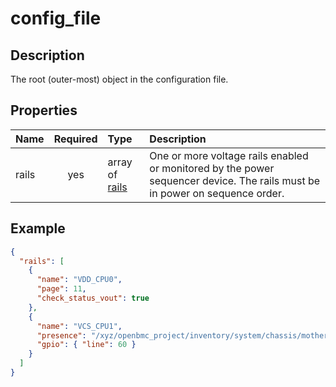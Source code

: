 # config_file

## Description

The root (outer-most) object in the configuration file.

## Properties

| Name  | Required | Type                      | Description                                                                                                                 |
| :---- | :------: | :------------------------ | :-------------------------------------------------------------------------------------------------------------------------- |
| rails |   yes    | array of [rails](rail.md) | One or more voltage rails enabled or monitored by the power sequencer device. The rails must be in power on sequence order. |

## Example

```json
{
  "rails": [
    {
      "name": "VDD_CPU0",
      "page": 11,
      "check_status_vout": true
    },
    {
      "name": "VCS_CPU1",
      "presence": "/xyz/openbmc_project/inventory/system/chassis/motherboard/cpu1",
      "gpio": { "line": 60 }
    }
  ]
}
```

